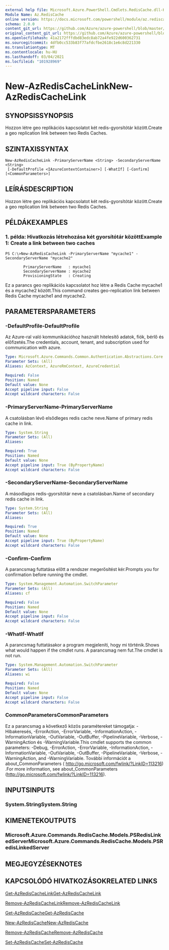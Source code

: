 ```yaml
---
external help file: Microsoft.Azure.PowerShell.Cmdlets.RedisCache.dll-Help.xml
Module Name: Az.RedisCache
online version: https://docs.microsoft.com/powershell/module/az.rediscache/new-azrediscachelink
schema: 2.0.0
content_git_url: https://github.com/Azure/azure-powershell/blob/master/src/RedisCache/RedisCache/help/New-AzRedisCacheLink.md
original_content_git_url: https://github.com/Azure/azure-powershell/blob/master/src/RedisCache/RedisCache/help/New-AzRedisCacheLink.md
ms.openlocfilehash: 41a2172fffdbd83edc8ab72a4fe922d600362731
ms.sourcegitcommit: 4dfb0cc533b83f77afdcfbe2618c1e6c8d221330
ms.translationtype: MT
ms.contentlocale: hu-HU
ms.lasthandoff: 03/04/2021
ms.locfileid: "101928969"
---
```

# <span data-ttu-id="e2379-101">New-AzRedisCacheLink</span><span class="sxs-lookup"><span data-stu-id="e2379-101">New-AzRedisCacheLink</span></span>

## <span data-ttu-id="e2379-102">SYNOPSIS</span><span class="sxs-lookup"><span data-stu-id="e2379-102">SYNOPSIS</span></span>
<span data-ttu-id="e2379-103">Hozzon létre geo replikációs kapcsolatot két redis-gyorsítótár között.</span><span class="sxs-lookup"><span data-stu-id="e2379-103">Create a geo replication link between two Redis Caches.</span></span>

## <span data-ttu-id="e2379-104">SZINTAXIS</span><span class="sxs-lookup"><span data-stu-id="e2379-104">SYNTAX</span></span>

```
New-AzRedisCacheLink -PrimaryServerName <String> -SecondaryServerName <String>
 [-DefaultProfile <IAzureContextContainer>] [-WhatIf] [-Confirm] [<CommonParameters>]
```

## <span data-ttu-id="e2379-105">LEÍRÁS</span><span class="sxs-lookup"><span data-stu-id="e2379-105">DESCRIPTION</span></span>
<span data-ttu-id="e2379-106">Hozzon létre geo replikációs kapcsolatot két redis-gyorsítótár között.</span><span class="sxs-lookup"><span data-stu-id="e2379-106">Create a geo replication link between two Redis Caches.</span></span>

## <span data-ttu-id="e2379-107">PÉLDÁK</span><span class="sxs-lookup"><span data-stu-id="e2379-107">EXAMPLES</span></span>

### <span data-ttu-id="e2379-108">1. példa: Hivatkozás létrehozása két gyorsítótár között</span><span class="sxs-lookup"><span data-stu-id="e2379-108">Example 1: Create a link between two caches</span></span>
```
PS C:\>New-AzRedisCacheLink -PrimaryServerName "mycache1" -SecondaryServerName "mycache2"

        PrimaryServerName   : mycache1
        SecondaryServerName : mycache2
        ProvisioningState   : Creating
```

<span data-ttu-id="e2379-109">Ez a parancs geo replikációs kapcsolatot hoz létre a Redis Cache mycache1 és a mycache2 között.</span><span class="sxs-lookup"><span data-stu-id="e2379-109">This command creates geo-replication link between Redis Cache mycache1 and mycache2.</span></span>

## <span data-ttu-id="e2379-110">PARAMETERS</span><span class="sxs-lookup"><span data-stu-id="e2379-110">PARAMETERS</span></span>

### <span data-ttu-id="e2379-111">-DefaultProfile</span><span class="sxs-lookup"><span data-stu-id="e2379-111">-DefaultProfile</span></span>
<span data-ttu-id="e2379-112">Az Azure-ral való kommunikációhoz használt hitelesítő adatok, fiók, bérlő és előfizetés.</span><span class="sxs-lookup"><span data-stu-id="e2379-112">The credentials, account, tenant, and subscription used for communication with azure.</span></span>

```yaml
Type: Microsoft.Azure.Commands.Common.Authentication.Abstractions.Core.IAzureContextContainer
Parameter Sets: (All)
Aliases: AzContext, AzureRmContext, AzureCredential

Required: False
Position: Named
Default value: None
Accept pipeline input: False
Accept wildcard characters: False
```

### <span data-ttu-id="e2379-113">-PrimaryServerName</span><span class="sxs-lookup"><span data-stu-id="e2379-113">-PrimaryServerName</span></span>
<span data-ttu-id="e2379-114">A csatolásban lévő elsődleges redis cache neve.</span><span class="sxs-lookup"><span data-stu-id="e2379-114">Name of primary redis cache in link.</span></span>

```yaml
Type: System.String
Parameter Sets: (All)
Aliases:

Required: True
Position: Named
Default value: None
Accept pipeline input: True (ByPropertyName)
Accept wildcard characters: False
```

### <span data-ttu-id="e2379-115">-SecondaryServerName</span><span class="sxs-lookup"><span data-stu-id="e2379-115">-SecondaryServerName</span></span>
<span data-ttu-id="e2379-116">A másodlagos redis-gyorsítótár neve a csatolásban.</span><span class="sxs-lookup"><span data-stu-id="e2379-116">Name of secondary redis cache in link.</span></span>

```yaml
Type: System.String
Parameter Sets: (All)
Aliases:

Required: True
Position: Named
Default value: None
Accept pipeline input: True (ByPropertyName)
Accept wildcard characters: False
```

### <span data-ttu-id="e2379-117">-Confirm</span><span class="sxs-lookup"><span data-stu-id="e2379-117">-Confirm</span></span>
<span data-ttu-id="e2379-118">A parancsmag futtatása előtt a rendszer megerősítést kér.</span><span class="sxs-lookup"><span data-stu-id="e2379-118">Prompts you for confirmation before running the cmdlet.</span></span>

```yaml
Type: System.Management.Automation.SwitchParameter
Parameter Sets: (All)
Aliases: cf

Required: False
Position: Named
Default value: None
Accept pipeline input: False
Accept wildcard characters: False
```

### <span data-ttu-id="e2379-119">-WhatIf</span><span class="sxs-lookup"><span data-stu-id="e2379-119">-WhatIf</span></span>
<span data-ttu-id="e2379-120">A parancsmag futtatásakor a program megjeleníti, hogy mi történik.</span><span class="sxs-lookup"><span data-stu-id="e2379-120">Shows what would happen if the cmdlet runs.</span></span>
<span data-ttu-id="e2379-121">A parancsmag nem fut.</span><span class="sxs-lookup"><span data-stu-id="e2379-121">The cmdlet is not run.</span></span>

```yaml
Type: System.Management.Automation.SwitchParameter
Parameter Sets: (All)
Aliases: wi

Required: False
Position: Named
Default value: None
Accept pipeline input: False
Accept wildcard characters: False
```

### <span data-ttu-id="e2379-122">CommonParameters</span><span class="sxs-lookup"><span data-stu-id="e2379-122">CommonParameters</span></span>
<span data-ttu-id="e2379-123">Ez a parancsmag a következő közös paramétereket támogatja: -Hibakeresés, -ErrorAction, -ErrorVariable, -InformationAction, -InformationVariable, -OutVariable, -OutBuffer, -PipelineVariable, -Verbose, -WarningAction és -WarningVariable.</span><span class="sxs-lookup"><span data-stu-id="e2379-123">This cmdlet supports the common parameters: -Debug, -ErrorAction, -ErrorVariable, -InformationAction, -InformationVariable, -OutVariable, -OutBuffer, -PipelineVariable, -Verbose, -WarningAction, and -WarningVariable.</span></span> <span data-ttu-id="e2379-124">További információt a about_CommonParameters ( http://go.microsoft.com/fwlink/?LinkID=113216) .</span><span class="sxs-lookup"><span data-stu-id="e2379-124">For more information, see about_CommonParameters (http://go.microsoft.com/fwlink/?LinkID=113216).</span></span>

## <span data-ttu-id="e2379-125">INPUTS</span><span class="sxs-lookup"><span data-stu-id="e2379-125">INPUTS</span></span>

### <span data-ttu-id="e2379-126">System.String</span><span class="sxs-lookup"><span data-stu-id="e2379-126">System.String</span></span>

## <span data-ttu-id="e2379-127">KIMENETEK</span><span class="sxs-lookup"><span data-stu-id="e2379-127">OUTPUTS</span></span>

### <span data-ttu-id="e2379-128">Microsoft.Azure.Commands.RedisCache.Models.PSRedisLinkedServer</span><span class="sxs-lookup"><span data-stu-id="e2379-128">Microsoft.Azure.Commands.RedisCache.Models.PSRedisLinkedServer</span></span>

## <span data-ttu-id="e2379-129">MEGJEGYZÉSEK</span><span class="sxs-lookup"><span data-stu-id="e2379-129">NOTES</span></span>

## <span data-ttu-id="e2379-130">KAPCSOLÓDÓ HIVATKOZÁSOK</span><span class="sxs-lookup"><span data-stu-id="e2379-130">RELATED LINKS</span></span>

[<span data-ttu-id="e2379-131">Get-AzRedisCacheLink</span><span class="sxs-lookup"><span data-stu-id="e2379-131">Get-AzRedisCacheLink</span></span>](./Get-AzRedisCacheLink.md)

[<span data-ttu-id="e2379-132">Remove-AzRedisCacheLink</span><span class="sxs-lookup"><span data-stu-id="e2379-132">Remove-AzRedisCacheLink</span></span>](./Remove-AzRedisCacheLink.md)

[<span data-ttu-id="e2379-133">Get-AzRedisCache</span><span class="sxs-lookup"><span data-stu-id="e2379-133">Get-AzRedisCache</span></span>](./Get-AzRedisCache.md)

[<span data-ttu-id="e2379-134">New-AzRedisCache</span><span class="sxs-lookup"><span data-stu-id="e2379-134">New-AzRedisCache</span></span>](./New-AzRedisCache.md)

[<span data-ttu-id="e2379-135">Remove-AzRedisCache</span><span class="sxs-lookup"><span data-stu-id="e2379-135">Remove-AzRedisCache</span></span>](./Remove-AzRedisCache.md)

[<span data-ttu-id="e2379-136">Set-AzRedisCache</span><span class="sxs-lookup"><span data-stu-id="e2379-136">Set-AzRedisCache</span></span>](./Set-AzRedisCache.md)